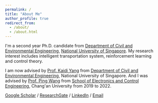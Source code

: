 ```yaml
---
permalink: /
title: "About Me"
author_profile: true
redirect_from: 
  - /about/
  - /about.html
---
```


I'm a second year Ph.D. candidate from [Department of Civil and Environmental Engineering](https://cde.nus.edu.sg/cee/), [National University of Singapore](https://www.nus.edu.sg/). My research interest includes intelligent transportation system, reinforcement learning and control theory.

I am now advised by [Prof. Kaidi Yang](https://sites.google.com/view/kaidiyang/) from [Department of Civil and Environmental Engineering](https://cde.nus.edu.sg/cee/), National University of Singapore. And I was advised by [Prof. Ping Wang](https://ise.sysu.edu.cn/teacher/teacher02/1406670.htm) from [School of Electronics and Control Engineering](https://ec.chd.edu.cn/), Chang'an University from 2019 to 2022.

[Google Scholar](https://scholar.google.com/citations?user=nAxC4RkAAAAJ&hl=zh-CN&oi=ao) / [ResearchGate](https://www.researchgate.net/profile/Longhao-Yan-2) / [LinkedIn](https://www.linkedin.com/in/longhao-yan-0b5131260/) / [Email](longhao.yan@u.nus.edu)
